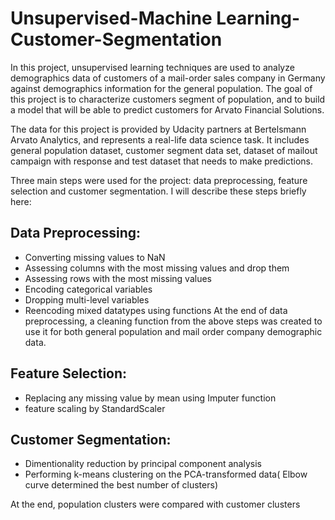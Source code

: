 # Unsupervised-Machine Learning-Customer-Segmentation
In this project, unsupervised learning techniques are used to analyze demographics data of customers of a mail-order sales company in Germany against demographics information for the general population. The goal of this project is to characterize customers segment of population, and to build a model that will be able to predict customers for Arvato Financial Solutions.

The data for this project is provided by Udacity partners at Bertelsmann Arvato Analytics, and represents a real-life data science task. It includes general population dataset, customer segment data set, dataset of mailout campaign with response and test dataset that needs to make predictions.

Three main steps were used for the project: data preprocessing, feature selection and customer segmentation. I will describe these steps briefly here:
## Data Preprocessing:
* Converting missing values to NaN
* Assessing columns with the most missing values and drop them
* Assessing rows with the most missing values
* Encoding categorical variables
* Dropping multi-level variables
* Reencoding mixed datatypes using functions
At the end of data preprocessing, a cleaning function from the above steps was created to use it for both general population and mail order company demographic data. 

## Feature Selection:
* Replacing any missing value by mean using Imputer function
* feature scaling by StandardScaler

## Customer Segmentation:
* Dimentionality reduction by principal component analysis
* Performing k-means clustering on the PCA-transformed data( Elbow curve determined the best number of clusters)

At the end, population clusters were compared with customer clusters


